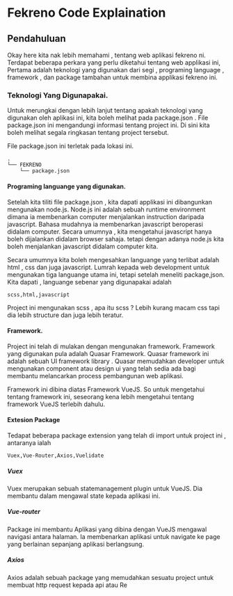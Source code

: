 # Fekreno Code Explaination

## Pendahuluan

Okay here kita nak lebih memahami , tentang web aplikasi fekreno ni. Terdapat beberapa perkara yang perlu diketahui tentang web applikasi ini, Pertama adalah teknologi yang digunakan dari segi , programing language , framework , dan package tambahan untuk membina applikasi fekreno ini. 

### Teknologi Yang Digunapakai.

Untuk merungkai dengan lebih lanjut tentang apakah teknologi yang digunakan oleh aplikasi ini, kita boleh melihat pada package.json . File package.json ini mengandungi informasi tentang project ini. Di sini kita boleh melihat segala ringkasan tentang project tersebut. 

File package.json ini terletak pada lokasi ini.

```
.
└── FEKRENO
    └── package.json
```

#### Programing languange yang digunakan.

Setelah kita tiliti file package.json , kita dapati applikasi ini dibangunkan mengunakan node.js. Node.js ini adalah sebuah runtime environment dimana ia membenarkan computer menjalankan instruction daripada javascript. Bahasa mudahnya ia membenarkan javascript beroperasi didalam computer. Secara umumnya , kita mengetahui javascript hanya boleh dijalankan didalam browser sahaja. tetapi dengan adanya node.js kita boleh menjalankan javascript didalam computer kita. 

Secara umumnya kita boleh mengesahkan languange yang terlibat adalah html , css dan juga javascript. Lumrah kepada web development untuk mengunakan tiga languange utama ini, tetapi setelah meneliti package,json. Kita dapati , languange sebenar yang digunapakai adalah
```
scss,html,javascript
```
Project ini mengunakan scss , apa itu scss ? Lebih kurang macam css tapi dia lebih structure dan juga lebih teratur.

#### Framework. 

Project ini telah di mulakan dengan mengunakan framework. Framework yang digunakan pula adalah Quasar Framework. Quasar framework ini adalah sebuah UI framework library . Quasar memudahkan developer untuk mengunakan component atau design ui yang telah sedia ada bagi membantu melancarkan process pembangunan web aplikasi.

Framework ini dibina diatas Framework VueJS. So untuk mengetahui tentang framework ini, seseorang kena lebih mengetahui tentang framework VueJS terlebih dahulu.

#### Extesion Package

Tedapat beberapa package extension yang telah di import untuk project ini , antaranya ialah

```
Vuex,Vue-Router,Axios,Vuelidate
```
##### Vuex

Vuex merupakan sebuah statemanagement plugin untuk VueJS. Dia membantu dalam mengawal state kepada aplikasi ini. 

##### Vue-router

Package ini membantu Aplikasi yang dibina dengan VueJS mengawal navigasi antara halaman. Ia membenarkan aplikasi untuk navigate ke page yang berlainan 
sepanjang aplikasi berlangsung.

##### Axios

Axios adalah sebuah package yang memudahkan sesuatu project untuk membuat http request kepada api atau Re


